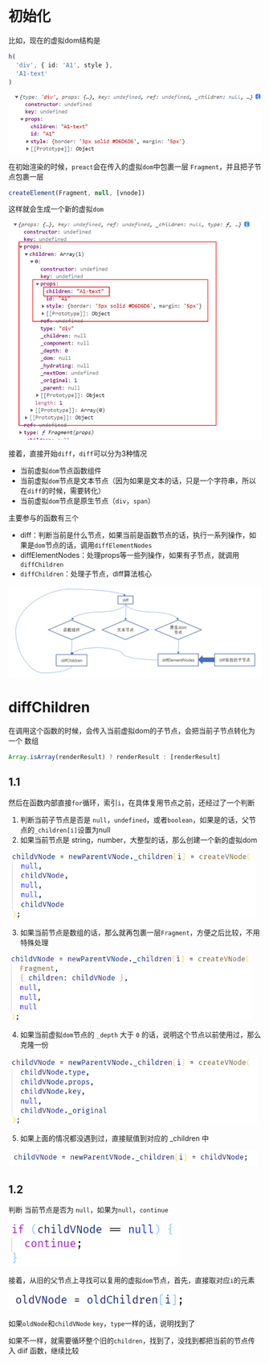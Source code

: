 
# 初始化

比如，现在的虚拟dom结构是
```ts
h(
  'div', { id: 'A1', style },
  'A1-text'
)
```

![image-20211215105317852](image/image-20211215105317852.png)

在初始渲染的时候，`preact`会在传入的虚拟`dom`中包裹一层 `Fragment`，并且把子节点包裹一层

```ts
createElement(Fragment, null, [vnode])
```

这样就会生成一个新的虚拟`dom`

![image-20211215110035732](image/image-20211215110035732.png)

接着，直接开始`diff`，`diff`可以分为3种情况

- 当前虚拟`dom`节点函数组件
- 当前虚拟`dom`节点是文本节点（因为如果是文本的话，只是一个字符串，所以在`diff`的时候，需要转化）
- 当前虚拟`dom`节点是原生节点（`div`，`span`）

主要参与的函数有三个

- diff：判断当前是什么节点，如果当前是函数节点的话，执行一系列操作，如果是`dom`节点的话，调用`diffElementNodes`
- diffElementNodes：处理props等一些列操作，如果有子节点，就调用 `diffChildren` 
- `diffChildren`：处理子节点，diff算法核心

![image-20211215111720018](image/image-20211215111720018.png)



# diffChildren

在调用这个函数的时候，会传入当前虚拟dom的子节点，会把当前子节点转化为一个 数组

```ts
Array.isArray(renderResult) ? renderResult : [renderResult]
```

## 1.1	

然后在函数内部直接`for`循环，索引`i`，在具体复用节点之前，还经过了一个判断

1. 判断当前子节点是否是 `null`，`undefined`，或者`boolean`，如果是的话，父节点的`_children[i]`设置为null
2. 如果当前节点是 string，number，大整型的话，那么创建一个新的虚拟dom

<img src="image/image-20211215134754701.png" alt="image-20211215134754701" style="zoom:67%;" />

3. 如果当前节点是数组的话，那么就再包裹一层`Fragment`，方便之后比较，不用特殊处理

<img src="image/image-20211215134910777.png" alt="image-20211215134910777" style="zoom:67%;" />

4. 如果当前虚拟`dom`节点的 `_depth` 大于 `0` 的话，说明这个节点以前使用过，那么克隆一份

<img src="image/image-20211215135058260.png" alt="image-20211215135058260" style="zoom:67%;" />

5. 如果上面的情况都没遇到过，直接赋值到对应的 _children 中

<img src="image/image-20211215135133061.png" alt="image-20211215135133061" style="zoom:67%;" />

## 1.2	

判断 当前节点是否为 `null`，如果为`null`，`continue`

![image-20211215135510795](image/image-20211215135510795.png)

接着，从旧的父节点上寻找可以复用的虚拟`dom`节点，首先，直接取对应`i`的元素

![image-20211215135901860](image/image-20211215135901860.png)

如果`oldNode`和`childVNode` `key`，`type`一样的话，说明找到了

如果不一样，就需要循环整个旧的`children`，找到了，没找到都把当前的节点传入 diif 函数，继续比较
